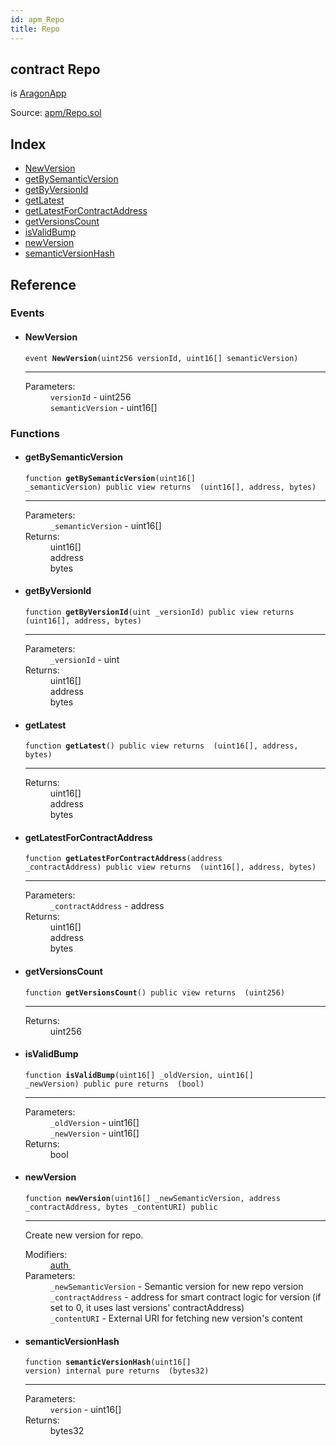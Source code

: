 ```yaml
---
id: apm_Repo
title: Repo
---
```


<div class="contract-doc"><div class="contract"><h2 class="contract-header"><span class="contract-kind">contract</span> Repo</h2><p class="base-contracts"><span>is</span> <a href="apps_AragonApp.html">AragonApp</a></p><div class="source">Source: <a href="https://github.com/aragon/aragonOS//blob/v3.1.4/contracts/apm/Repo.sol" target="_blank">apm/Repo.sol</a></div></div><div class="index"><h2>Index</h2><ul><li><a href="apm_Repo.html#NewVersion">NewVersion</a></li><li><a href="apm_Repo.html#getBySemanticVersion">getBySemanticVersion</a></li><li><a href="apm_Repo.html#getByVersionId">getByVersionId</a></li><li><a href="apm_Repo.html#getLatest">getLatest</a></li><li><a href="apm_Repo.html#getLatestForContractAddress">getLatestForContractAddress</a></li><li><a href="apm_Repo.html#getVersionsCount">getVersionsCount</a></li><li><a href="apm_Repo.html#isValidBump">isValidBump</a></li><li><a href="apm_Repo.html#newVersion">newVersion</a></li><li><a href="apm_Repo.html#semanticVersionHash">semanticVersionHash</a></li></ul></div><div class="reference"><h2>Reference</h2><div class="events"><h3>Events</h3><ul><li><div class="item event"><span id="NewVersion" class="anchor-marker"></span><h4 class="name">NewVersion</h4><div class="body"><code class="signature">event <strong>NewVersion</strong><span>(uint256 versionId, uint16[] semanticVersion) </span></code><hr/><dl><dt><span class="label-parameters">Parameters:</span></dt><dd><div><code>versionId</code> - uint256</div><div><code>semanticVersion</code> - uint16[]</div></dd></dl></div></div></li></ul></div><div class="functions"><h3>Functions</h3><ul><li><div class="item function"><span id="getBySemanticVersion" class="anchor-marker"></span><h4 class="name">getBySemanticVersion</h4><div class="body"><code class="signature">function <strong>getBySemanticVersion</strong><span>(uint16[] _semanticVersion) </span><span>public </span><span>view </span><span>returns  (uint16[], address, bytes) </span></code><hr/><dl><dt><span class="label-parameters">Parameters:</span></dt><dd><div><code>_semanticVersion</code> - uint16[]</div></dd><dt><span class="label-return">Returns:</span></dt><dd>uint16[]</dd><dd>address</dd><dd>bytes</dd></dl></div></div></li><li><div class="item function"><span id="getByVersionId" class="anchor-marker"></span><h4 class="name">getByVersionId</h4><div class="body"><code class="signature">function <strong>getByVersionId</strong><span>(uint _versionId) </span><span>public </span><span>view </span><span>returns  (uint16[], address, bytes) </span></code><hr/><dl><dt><span class="label-parameters">Parameters:</span></dt><dd><div><code>_versionId</code> - uint</div></dd><dt><span class="label-return">Returns:</span></dt><dd>uint16[]</dd><dd>address</dd><dd>bytes</dd></dl></div></div></li><li><div class="item function"><span id="getLatest" class="anchor-marker"></span><h4 class="name">getLatest</h4><div class="body"><code class="signature">function <strong>getLatest</strong><span>() </span><span>public </span><span>view </span><span>returns  (uint16[], address, bytes) </span></code><hr/><dl><dt><span class="label-return">Returns:</span></dt><dd>uint16[]</dd><dd>address</dd><dd>bytes</dd></dl></div></div></li><li><div class="item function"><span id="getLatestForContractAddress" class="anchor-marker"></span><h4 class="name">getLatestForContractAddress</h4><div class="body"><code class="signature">function <strong>getLatestForContractAddress</strong><span>(address _contractAddress) </span><span>public </span><span>view </span><span>returns  (uint16[], address, bytes) </span></code><hr/><dl><dt><span class="label-parameters">Parameters:</span></dt><dd><div><code>_contractAddress</code> - address</div></dd><dt><span class="label-return">Returns:</span></dt><dd>uint16[]</dd><dd>address</dd><dd>bytes</dd></dl></div></div></li><li><div class="item function"><span id="getVersionsCount" class="anchor-marker"></span><h4 class="name">getVersionsCount</h4><div class="body"><code class="signature">function <strong>getVersionsCount</strong><span>() </span><span>public </span><span>view </span><span>returns  (uint256) </span></code><hr/><dl><dt><span class="label-return">Returns:</span></dt><dd>uint256</dd></dl></div></div></li><li><div class="item function"><span id="isValidBump" class="anchor-marker"></span><h4 class="name">isValidBump</h4><div class="body"><code class="signature">function <strong>isValidBump</strong><span>(uint16[] _oldVersion, uint16[] _newVersion) </span><span>public </span><span>pure </span><span>returns  (bool) </span></code><hr/><dl><dt><span class="label-parameters">Parameters:</span></dt><dd><div><code>_oldVersion</code> - uint16[]</div><div><code>_newVersion</code> - uint16[]</div></dd><dt><span class="label-return">Returns:</span></dt><dd>bool</dd></dl></div></div></li><li><div class="item function"><span id="newVersion" class="anchor-marker"></span><h4 class="name">newVersion</h4><div class="body"><code class="signature">function <strong>newVersion</strong><span>(uint16[] _newSemanticVersion, address _contractAddress, bytes _contentURI) </span><span>public </span></code><hr/><div class="description"><p>Create new version for repo.</p></div><dl><dt><span class="label-modifiers">Modifiers:</span></dt><dd><a href="apps_AragonApp.html#auth">auth </a></dd><dt><span class="label-parameters">Parameters:</span></dt><dd><div><code>_newSemanticVersion</code> - Semantic version for new repo version</div><div><code>_contractAddress</code> - address for smart contract logic for version (if set to 0, it uses last versions&#x27; contractAddress)</div><div><code>_contentURI</code> - External URI for fetching new version&#x27;s content</div></dd></dl></div></div></li><li><div class="item function"><span id="semanticVersionHash" class="anchor-marker"></span><h4 class="name">semanticVersionHash</h4><div class="body"><code class="signature">function <strong>semanticVersionHash</strong><span>(uint16[] version) </span><span>internal </span><span>pure </span><span>returns  (bytes32) </span></code><hr/><dl><dt><span class="label-parameters">Parameters:</span></dt><dd><div><code>version</code> - uint16[]</div></dd><dt><span class="label-return">Returns:</span></dt><dd>bytes32</dd></dl></div></div></li></ul></div></div></div>
